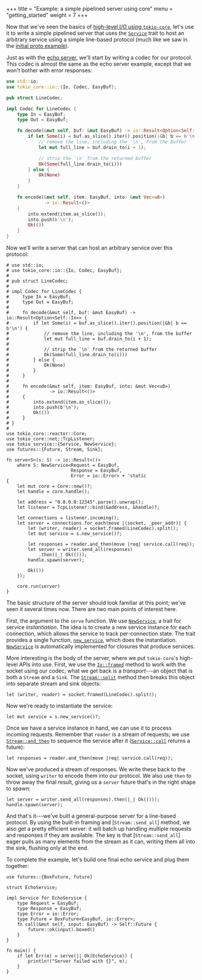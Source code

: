 +++
title = "Example: a simple pipelined server using core"
menu = "getting_started"
weight = 7
+++

Now that we've seen the basics of [high-level I/O using `tokio-core`](../core),
let's use it to write a simple pipelined server that uses the [`Service`] trait
to host an arbitrary service using a simple line-based protocol (much like we
saw in the [initial proto example](../simple-server)).

Just as with the [echo server](../simple-server), we'll start by writing a codec
for our protocol. This codec is almost the same as the echo server example,
except that we won't bother with error responses:

```rust
use std::io;
use tokio_core::io::{Io, Codec, EasyBuf};

pub struct LineCodec;

impl Codec for LineCodec {
    type In = EasyBuf;
    type Out = EasyBuf;

    fn decode(&mut self, buf: &mut EasyBuf) -> io::Result<Option<Self::In>> {
        if let Some(i) = buf.as_slice().iter().position(|&b| b == b'\n') {
            // remove the line, including the '\n', from the buffer
            let mut full_line = buf.drain_to(i + 1);

            // strip the `\n` from the returned buffer
            Ok(Some(full_line.drain_to(i)))
        } else {
            Ok(None)
        }
    }

    fn encode(&mut self, item: EasyBuf, into: &mut Vec<u8>)
              -> io::Result<()>
    {
        into.extend(item.as_slice());
        into.push(b'\n');
        Ok(())
    }
}
```

Now we'll write a server that can host an arbitrary service over this protocol:

```rust,no_run
# use std::io;
# use tokio_core::io::{Io, Codec, EasyBuf};
#
# pub struct LineCodec;
#
# impl Codec for LineCodec {
#     type In = EasyBuf;
#     type Out = EasyBuf;
#
#     fn decode(&mut self, buf: &mut EasyBuf) -> io::Result<Option<Self::In>> {
#         if let Some(i) = buf.as_slice().iter().position(|&b| b == b'\n') {
#             // remove the line, including the '\n', from the buffer
#             let mut full_line = buf.drain_to(i + 1);
#
#             // strip the `\n` from the returned buffer
#             Ok(Some(full_line.drain_to(i)))
#         } else {
#             Ok(None)
#         }
#     }
#
#     fn encode(&mut self, item: EasyBuf, into: &mut Vec<u8>)
#               -> io::Result<()>
#     {
#         into.extend(item.as_slice());
#         into.push(b'\n');
#         Ok(())
#     }
# }
#
use tokio_core::reactor::Core;
use tokio_core::net::TcpListener;
use tokio_service::{Service, NewService};
use futures::{Future, Stream, Sink};

fn serve<S>(s: S) -> io::Result<()>
    where S: NewService<Request = EasyBuf,
                        Response = EasyBuf,
                        Error = io::Error> + 'static
{
    let mut core = Core::new()?;
    let handle = core.handle();

    let address = "0.0.0.0:12345".parse().unwrap();
    let listener = TcpListener::bind(&address, &handle)?;

    let connections = listener.incoming();
    let server = connections.for_each(move |(socket, _peer_addr)| {
        let (writer, reader) = socket.framed(LineCodec).split();
        let mut service = s.new_service()?;

        let responses = reader.and_then(move |req| service.call(req));
        let server = writer.send_all(responses)
            .then(|_| Ok(()));
        handle.spawn(server);

        Ok(())
    });

    core.run(server)
}
```

The basic structure of the server should look familiar at this point; we've seen
it several times now. There are two main points of interest here.

[`Service`]: https://tokio-rs.github.io/tokio-service/tokio_service/trait.Service.html
[`NewService`]: https://tokio-rs.github.io/tokio-service/tokio_service/trait.NewService.html

First, the argument to the `serve` function. We use [`NewService`], a trait for
service *instantiation*. The idea is to create a new service instance for each
connection, which allows the service to track per-connection state. The trait
provides a single function, [`new_service`], which does the
instantiation. [`NewService`] is automatically implemented for closures that
produce services.

[`new_service`]: https://tokio-rs.github.io/tokio-service/tokio_service/trait.NewService.html#tymethod.new_service

More interesting is the body of the server, where we put `tokio-core`'s
high-level APIs into use. First, we use the [`Io::framed`] method to work with
the socket using our codec; what we get back is a *transport*---an object that
is both a `Stream` and a `Sink`. The [`Stream::split`] method then breaks this
object into separate stream and sink objects:

[`Io::framed`]: https://docs.rs/tokio-core/0.1/tokio_core/io/trait.Io.html#method.framed
[`Stream::split`]: https://docs.rs/futures/0.1/futures/stream/trait.Stream.html#method.split

```rust,ignore
let (writer, reader) = socket.framed(LineCodec).split();
```

Now we're ready to instantiate the service:

```rust,ignore
let mut service = s.new_service()?;
```

Once we have a service instance in hand, we can use it to process incoming
requests. Remember that `reader` is a stream of requests; we use
[`Stream::and_then`] to sequence the service after it ([`Service::call`] returns a future):

```rust,ignore
let responses = reader.and_then(move |req| service.call(req));
```

[`Stream::and_then`]: https://docs.rs/futures/0.1/futures/stream/trait.Stream.html#method.and_then
[`Service::call`]: https://tokio-rs.github.io/tokio-service/tokio_service/trait.Service.html#tymethod.call

Now we've produced a stream of responses. We write these back to the socket,
using `writer` to encode them into our protocol. We also use `then` to throw
away the final result, giving us a `server` future that's in the right shape to spawn:

```rust,ignore
let server = writer.send_all(responses).then(|_| Ok(()));
handle.spawn(server);
```

And that's it---we've built a general-purpose server for a line-based
protocol. By using the built-in framing and [`Stream::send_all`] method, we also
get a pretty efficient server: it will batch up handling multiple requests and
responses if they are available. The key is that [`Stream::send_all`] eager
pulls as many elements from the stream as it can, writing them all into the
sink, flushing only at the end.

[`Stream::and_then`]: https://docs.rs/futures/0.1/futures/stream/trait.Stream.html#method.send_all

To complete the example, let's build one final echo service and plug them together:

```rust,ignore
use futures::{BoxFuture, future}

struct EchoService;

impl Service for EchoService {
    type Request = EasyBuf;
    type Response = EasyBuf;
    type Error = io::Error;
    type Future = BoxFuture<EasyBuf, io::Error>;
    fn call(&mut self, input: EasyBuf) -> Self::Future {
        future::ok(input).boxed()
    }
}

fn main() {
    if let Err(e) = serve(|| Ok(EchoService)) {
        println!("Server failed with {}", e);
    }
}
```
